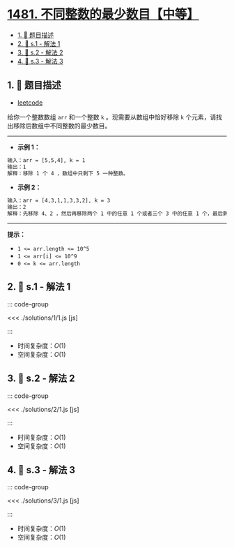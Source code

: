 # [1481. 不同整数的最少数目【中等】](https://github.com/tnotesjs/TNotes.leetcode/tree/main/notes/1481.%20%E4%B8%8D%E5%90%8C%E6%95%B4%E6%95%B0%E7%9A%84%E6%9C%80%E5%B0%91%E6%95%B0%E7%9B%AE%E3%80%90%E4%B8%AD%E7%AD%89%E3%80%91)

<!-- region:toc -->

- [1. 📝 题目描述](#1--题目描述)
- [2. 🎯 s.1 - 解法 1](#2--s1---解法-1)
- [3. 🎯 s.2 - 解法 2](#3--s2---解法-2)
- [4. 🎯 s.3 - 解法 3](#4--s3---解法-3)

<!-- endregion:toc -->

## 1. 📝 题目描述

- [leetcode](https://leetcode.cn/problems/least-number-of-unique-integers-after-k-removals/)

给你一个整数数组 `arr` 和一个整数 `k` 。现需要从数组中恰好移除 `k` 个元素，请找出移除后数组中不同整数的最少数目。

---

- **示例 1：**

```txt
输入：arr = [5,5,4], k = 1
输出：1
解释：移除 1 个 4 ，数组中只剩下 5 一种整数。
```

- **示例 2：**

```txt
输入：arr = [4,3,1,1,3,3,2], k = 3
输出：2
解释：先移除 4、2 ，然后再移除两个 1 中的任意 1 个或者三个 3 中的任意 1 个，最后剩下 1 和 3 两种整数。
```

---

**提示：**

- `1 <= arr.length <= 10^5`
- `1 <= arr[i] <= 10^9`
- `0 <= k <= arr.length`

## 2. 🎯 s.1 - 解法 1

::: code-group

<<< ./solutions/1/1.js [js]

:::

- 时间复杂度：$O(1)$
- 空间复杂度：$O(1)$

## 3. 🎯 s.2 - 解法 2

::: code-group

<<< ./solutions/2/1.js [js]

:::

- 时间复杂度：$O(1)$
- 空间复杂度：$O(1)$

## 4. 🎯 s.3 - 解法 3

::: code-group

<<< ./solutions/3/1.js [js]

:::

- 时间复杂度：$O(1)$
- 空间复杂度：$O(1)$
